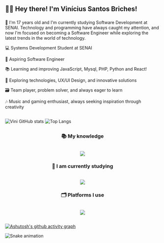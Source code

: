 ## 👋🏻 Hey there! I'm Vinícius Santos Briches!

###

💭 I'm 17 years old and I'm currently studying Software Development at SENAI.
Technology and programming have always caught my attention, and now I'm focused
on becoming a Software Engineer while exploring the latest trends in the world of technology.


💻 Systems Development Student at SENAI

🎯 Aspiring Software Engineer

📚 Learning and improving JavaScript, Mysql, PHP, Python and React!

🚀 Exploring technologies, UX/UI Design, and innovative solutions

🗃️ Team player, problem solver, and always eager to learn

🎶 Music and gaming enthusiast, always seeking inspiration through creativity

##

![Vini GitHub stats](https://github-readme-stats.vercel.app/api?username=Vini-cods&show_icons=true&theme=tokyonight)
![Top Langs](https://github-readme-stats.vercel.app/api/top-langs/?username=Vini-cods&layout=compact&theme=tokyonight)

##
<h3 align="center">📚 My knowledge </h3>

<br/>
 
<div align="center">
    <img src="https://skillicons.dev/icons?i=html,css,javascript,mysql,python" /><br>
</div>

<h3 align="center">📖 I am currently studying </h3>

<br/>

<div align="center">
    <img src="https://skillicons.dev/icons?i=javascript,react,nodejs,mysql,php" /><br>
</div>

<h3 align="center">🗂️ Platforms I use </h3>

<br/>


<div align="center">
    <img src="https://skillicons.dev/icons?i=vscode,pycharm,replit,androidstudio,github,git,discord,notion,figma,bootstrap" /><br>
</div>


##

[![Ashutosh's github activity graph](https://github-readme-activity-graph.vercel.app/graph?username=Vini-cods&theme=tokyo-night)](https://github.com/ashutosh00710/github-readme-activity-graph)

<img src="https://raw.githubusercontent.com/Vini-cods/Vini-cods/output/snake.svg" alt="Snake animation" />

